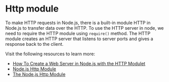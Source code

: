 # Http module

To make HTTP requests in Node.js, there is a built-in module HTTP in Node.js to transfer data over the HTTP. To use the HTTP server in node, we need to require the HTTP module using `require()` method. The HTTP module creates an HTTP server that listens to server ports and gives a response back to the client.

Visit the following resources to learn more:

- [How To Create a Web Server in Node.js with the HTTP Modulet](https://www.digitalocean.com/community/tutorials/how-to-create-a-web-server-in-node-js-with-the-http-module)
- [Node.js Http Module](https://www.geeksforgeeks.org/node-js-http-module/)
- [The Node.js Http Module](https://nodejs.dev/en/learn/the-nodejs-http-module/)
